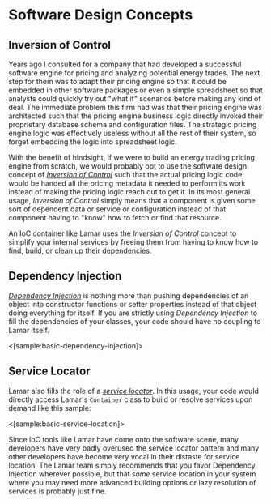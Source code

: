 # Software Design Concepts

## Inversion of Control

Years ago I consulted for a company that had developed a successful software engine for pricing and analyzing potential energy trades. The next step for them was to adapt their pricing engine so that it could be embedded in other software packages or even a simple spreadsheet so that analysts could quickly try out "what if" scenarios before making any kind of deal. The immediate problem this firm had was that their pricing engine was architected such that the pricing engine business logic directly invoked their proprietary database schema and configuration files. The strategic pricing engine logic was effectively useless without all the rest of their system, so forget embedding the logic into spreadsheet logic.

With the benefit of hindsight, if we were to build an energy trading pricing engine from scratch, we would probably opt to use the software design concept of _[Inversion of Control](https://en.wikipedia.org/wiki/Inversion_of_control)_ such that the actual pricing logic code would be handed all the pricing metadata it needed to perform its work instead of making the pricing logic reach out to get it. In its most general usage, _Inversion of Control_ simply means that a component is given some sort of dependent data or service or configuration instead of that component having to "know" how to fetch or find that resource.

An IoC container like Lamar uses the _Inversion of Control_ concept to simplify your internal services by freeing them from having to know how to find, build, or clean up their dependencies.

## Dependency Injection

_[Dependency Injection](https://en.wikipedia.org/wiki/Dependency_injection)_ is nothing more than pushing dependencies of an object into constructor functions or setter properties instead of that object doing everything for itself. If you are strictly using _Dependency Injection_ to fill the dependencies of your classes, your code should have no coupling to Lamar itself.

<[sample:basic-dependency-injection]>

## Service Locator

Lamar also fills the role of a _[service locator](https://en.wikipedia.org/wiki/Service_locator_pattern)_. In this usage, your code would directly access Lamar's `Container` class to build or resolve services upon demand like this sample:

<[sample:basic-service-location]>

Since IoC tools like Lamar have come onto the software scene, many developers have very badly overused the service locator pattern and many other developers have become very vocal in their distaste for service location. The Lamar team simply recommends that you favor Dependency Injection wherever possible, but that *some* service location in your system where you may need more advanced building options or lazy resolution of services is probably just fine.
